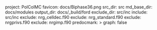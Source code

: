 project: PolColMC
favicon: docs/Biphase36.png
src_dir: src
md_base_dir: docs/modules
output_dir: docs/_build/ford
exclude_dir: src/inc
include: src/inc
exclude: nrg_celldec.f90
exclude: nrg_standard.f90
exclude: nrgprivs.f90
exclude: nrgimp.f90
predocmark: >
graph: false
<!-- author: G. Bareigts
project_github: https://github.com/guibar64/PolColMC
 -->
